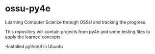 # ossu-py4e

Learning Computer Science through OSSU and tracking the progress.

This repository will contain projects from py4e and some testing files to apply the learned concepts.

-Installed python3 in Ubuntu
